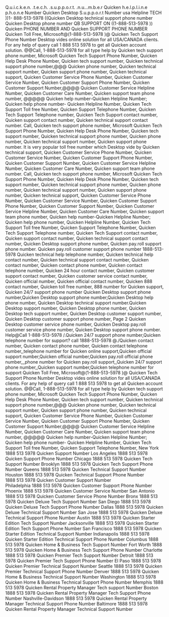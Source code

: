 Q.u.i.c.k.e.n. .t.e.c.h. .s.u.p.p.o.r.t. .n.u...m.b.e.r Quicken h.e.l.p.l.i.n.e p.h.o.n.e Number Quicken Desktop S.u.p.p.o.r.t Number usa Helpline TECH ))1- 888-513-5978 ((Quicken Desktop technical support phone number Quicken Desktop phone number QB SUPPORT ON ((1-888-513-5978 )) Quicken PHONE NUMBER AND Quicken SUPPORT PHONE NUMBER Quicken Toll Free, Microsoft@(1-888-513-5978 )@ Quicken Tech Support Phone Number Desktop vides online solution for all USA/CANADA clients. For any help of query call 1 888 513 5978 to get all Quicken account solution. @@Call, 1-888-513-5978 for all type help by Quicken tech support phone number, Microsoft Quicken Tech Support Phone Number, Quicken Help Desk Phone Number, Quicken tech support number, Quicken technical support phone number,@@@ Quicken phone number, Quicken technical support number, Quicken support phone number, Quicken technical support, Quicken Customer Service Phone Number, Quicken Customer Service Number, Quicken Customer Support Phone Number, Quicken Customer Support Number,@@@@ Quicken Customer Service Helpline Number, Quicken Customer Care Number, Quicken support team phone number, @@@@@ Quicken help number-Quicken Helpline Number; Quicken help phone number- Quicken Helpline Number, Quicken Tech Support Toll free Number, Quicken Support Telephone Number, Quicken Tech Support Telephone number, Quicken Tech Support contact number, Quicken support contact number, Quicken technical support contact number. Call, Quicken tech support phone number, Microsoft Quicken Tech Support Phone Number, Quicken Help Desk Phone Number, Quicken tech support number, Quicken technical support phone number, Quicken phone number, Quicken technical support number, Quicken support phone number. It is very popular toll free number which Desktop vide by Quicken technical support, Quicken Customer Service Phone Number, Quicken Customer Service Number, Quicken Customer Support Phone Number, Quicken Customer Support Number, Quicken Customer Service Helpline Number, Quicken Customer Care Number, Quicken support team phone number. Call, Quicken tech support phone number, Microsoft Quicken Tech Support Phone Number, Quicken Help Desk Phone Number, Quicken tech support number, Quicken technical support phone number, Quicken phone number, Quicken technical support number, Quicken support phone number, Quicken technical support, Quicken Customer Service Phone Number, Quicken Customer Service Number, Quicken Customer Support Phone Number, Quicken Customer Support Number, Quicken Customer Service Helpline Number, Quicken Customer Care Number, Quicken support team phone number, Quicken help number-Quicken Helpline Number; Quicken help phone number, Quicken Helpline Number, Quicken Tech Support Toll free Number, Quicken Support Telephone Number, Quicken Tech Support Telephone number, Quicken Tech Support contact number, Quicken support contact number, Quicken technical support contact number, Quicken Desktop support phone number, Quicken pay.roll support phone number. Quicken pay.roll customer support phone number 1888-513-5978 Quicken technical help telephone number, Quicken technical help contact number, Quicken technical support contact number, Quicken contact number, Quicken contact phone number, Quicken contact telephone number, Quicken 24 hour contact number, Quicken customer support contact number, Quicken customer service contact number, Quicken official number, Quicken official contact number, Quicken 888 contact number, Quicken toll free number, 888 number for Quicken support, Quicken 24/7 support phone number Quicken Desktop support phone number,Quicken Desktop support phone number,Quicken Desktop help phone number, Quicken Desktop technical support number.Quicken Desktop support number, Quicken Desktop phone number, Quicken Desktop tech support number, Quicken Desktop customer support number, Quicken Desktop customer support phone number,
Page 2
Quicken Desktop customer service phone number, Quicken Desktop pay.roll customer service phone number, Quicken Desktop support phone number. Help@Call 1-888-513-5978 /.Quicken 24/7 support phone number,Quicken telephone number for support? call 1888-513-5978 @./Quicken contact number, Quicken contact phone number, Quicken contact telephone number,,telephone number for Quicken online support,Quicken official support number,Quicken official number,Quicken pay.roll official phone number,,,phone number for Quicken pay.roll support,,Quicken 24/7 support phone number,,Quicken support number,Quicken telephone number for support Quicken Toll Free, Microsoft@(1-888-513-5978 )@ Quicken Tech Support Phone Number Desktop vides online solution for all USA/CANADA clients. For any help of query call 1 888 513 5978 to get all Quicken account solution. @@Call, 1-888-513-5978 for all type help by Quicken tech support phone number, Microsoft Quicken Tech Support Phone Number, Quicken Help Desk Phone Number, Quicken tech support number, Quicken technical support phone number,@@@ Quicken phone number, Quicken technical support number, Quicken support phone number, Quicken technical support, Quicken Customer Service Phone Number, Quicken Customer Service Number, Quicken Customer Support Phone Number, Quicken Customer Support Number,@@@@ Quicken Customer Service Helpline Number, Quicken Customer Care Number, Quicken support team phone number, @@@@@ Quicken help number-Quicken Helpline Number; Quicken help phone number- Quicken Helpline Number, Quicken Tech Support Toll free Number, Quicken Support Telephone Number,
New York 1888 513 5978 Quicken Support Number
Los Angeles 1888 513 5978 Quicken Support Phone Number
Chicago 1888 513 5978 Quicken Tech Support Number
Brooklyn 1888 513 5978 Quicken Tech Support Phone Number
Queens 1888 513 5978 Quicken Technical Support Number
Houston 1888 513 5978 Quicken Technical Support Phone Number    
1888 513 5978 Quicken Customer Support Number                     
Philadelphia 1888 513 5978 Quicken Customer Support Phone Number
Phoenix 1888 513 5978 Quicken Customer Service Number
San Antonio 1888 513 5978 Quicken Customer Service Phone Number
Bronx 1888 513 5978 Quicken Deluxe Tech Support Number
San Diego 1888 513 5978 Quicken Deluxe Tech Support Phone Number
Dallas 1888 513 5978 Quicken Deluxe Technical Support Number
San Jose 1888 513 5978 Quicken Deluxe Technical Support Phone Number
Austin 1888 513 5978 Quicken Starter Edition Tech Support Number
Jacksonville 1888 513 5978 Quicken Starter Edition Tech Support Phone Number
San Francisco 1888 513 5978 Quicken Starter Edition Technical Support Number
Indianapolis 1888 513 5978 Quicken Starter Edition Technical Support Phone Number
Columbus 1888 513 5978 Quicken Home & Business Tech Support Number
Fort Worth 1888 513 5978 Quicken Home & Business Tech Support Phone Number
Charlotte 1888 513 5978 Quicken Premier Tech Support Number
Detroit 1888 513 5978 Quicken Premier Tech Support Phone Number
El Paso 1888 513 5978 Quicken Premier Technical Support Number
Seattle 1888 513 5978 Quicken Premier Technical Support Phone Number
Denver 1888 513 5978 Quicken Home & Business Technical Support Number
Washington 1888 513 5978 Quicken Home & Business Technical Support Phone Number
Memphis 1888 513 5978 Quicken Rental Property Manager Tech support Number
Boston 1888 513 5978 Quicken Rental Property Manager Tech Support Phone Number
Nashville-Davidson 1888 513 5978 Quicken Rental Property Manager Technical Support Phone Number
Baltimore 1888 513 5978 Quicken Rental Property Manager Technical Support Number